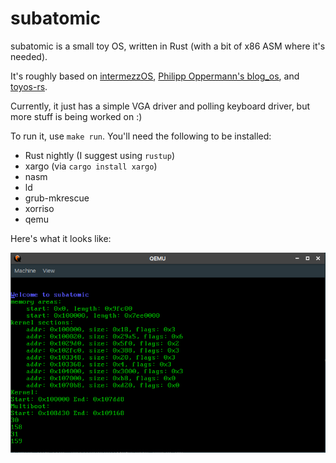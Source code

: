 subatomic
=========

subatomic is a small toy OS, written in Rust (with a bit of x86 ASM where it's needed).

It's roughly based on [intermezzOS](https://github.com/intermezzOS/kernel), [Philipp Oppermann's blog_os](https://github.com/phil-opp/blog_os), and [toyos-rs](https://github.com/emk/toyos-rs).

Currently, it just has a simple VGA driver and polling keyboard driver, but more stuff is being worked on :)

To run it, use `make run`. You'll need the following to be installed:

* Rust nightly (I suggest using `rustup`)
* xargo (via `cargo install xargo`)
* nasm
* ld
* grub-mkrescue
* xorriso
* qemu

Here's what it looks like:

![screenshot](https://github.com/wesleyac/subatomic/raw/master/docs/screenshot.png "Basically like every other toy OS :)")
